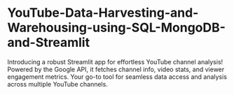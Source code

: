 # YouTube-Data-Harvesting-and-Warehousing-using-SQL-MongoDB-and-Streamlit
 Introducing a robust Streamlit app for effortless YouTube channel analysis! Powered by the Google API, it fetches channel info, video stats, and viewer engagement metrics. Your go-to tool for seamless data access and analysis across multiple YouTube channels.
